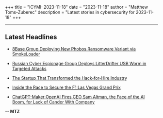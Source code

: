 +++
title = "ICYMI: 2023-11-18"
date = "2023-11-18"
author = "Matthew Toms-Zuberec"
description = "Latest stories in cybersecurity for 2023-11-18"
+++

---------------------------------------------------------------------------
## Latest Headlines
- [8Base Group Deploying New Phobos Ransomware Variant via SmokeLoader](https://thehackernews.com/2023/11/8base-group-deploying-new-phobos.html)

- [Russian Cyber Espionage Group Deploys LitterDrifter USB Worm in Targeted Attacks](https://thehackernews.com/2023/11/russian-cyber-espionage-group-deploys.html)

- [The Startup That Transformed the Hack-for-Hire Industry](https://www.wired.com/story/indian-startup-hack-for-hire-security-roundup/)

- [Inside the Race to Secure the F1 Las Vegas Grand Prix](https://www.wired.com/story/f1-las-vegas-grand-prix-security/)

- [ChatGPT-Maker OpenAI Fires CEO Sam Altman, the Face of the AI Boom, for Lack of Candor With Company](https://www.securityweek.com/chatgpt-maker-openai-fires-ceo-sam-altman-the-face-of-the-ai-boom-for-lack-of-candor-with-company/)

**-- MTZ**